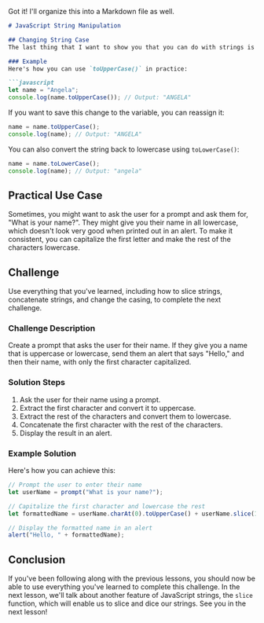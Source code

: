 Got it! I'll organize this into a Markdown file as well.

```markdown
# JavaScript String Manipulation

## Changing String Case
The last thing that I want to show you that you can do with strings is using a method called `toUpperCase()` which changes all of the characters in your string to uppercase. As we have done before, we simply take the variable, write a dot, and then use `toUpperCase` to turn every single character in the string to its uppercase version.

### Example
Here's how you can use `toUpperCase()` in practice:

```javascript
let name = "Angela";
console.log(name.toUpperCase()); // Output: "ANGELA"
```

If you want to save this change to the variable, you can reassign it:

```javascript
name = name.toUpperCase();
console.log(name); // Output: "ANGELA"
```

You can also convert the string back to lowercase using `toLowerCase()`:

```javascript
name = name.toLowerCase();
console.log(name); // Output: "angela"
```

## Practical Use Case
Sometimes, you might want to ask the user for a prompt and ask them for, "What is your name?". They might give you their name in all lowercase, which doesn't look very good when printed out in an alert. To make it consistent, you can capitalize the first letter and make the rest of the characters lowercase.

## Challenge
Use everything that you've learned, including how to slice strings, concatenate strings, and change the casing, to complete the next challenge.

### Challenge Description
Create a prompt that asks the user for their name. If they give you a name that is uppercase or lowercase, send them an alert that says "Hello," and then their name, with only the first character capitalized.

### Solution Steps
1. Ask the user for their name using a prompt.
2. Extract the first character and convert it to uppercase.
3. Extract the rest of the characters and convert them to lowercase.
4. Concatenate the first character with the rest of the characters.
5. Display the result in an alert.

### Example Solution
Here's how you can achieve this:

```javascript
// Prompt the user to enter their name
let userName = prompt("What is your name?");

// Capitalize the first character and lowercase the rest
let formattedName = userName.charAt(0).toUpperCase() + userName.slice(1).toLowerCase();

// Display the formatted name in an alert
alert("Hello, " + formattedName);
```

## Conclusion
If you've been following along with the previous lessons, you should now be able to use everything you've learned to complete this challenge. In the next lesson, we'll talk about another feature of JavaScript strings, the `slice` function, which will enable us to slice and dice our strings. See you in the next lesson!
```